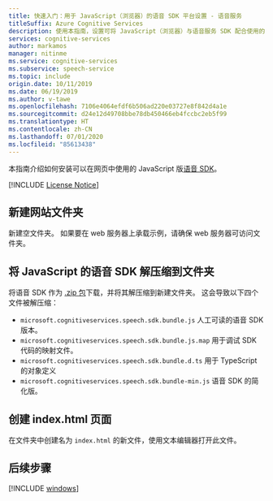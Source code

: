 ```yaml
---
title: 快速入门：用于 JavaScript（浏览器）的语音 SDK 平台设置 - 语音服务
titleSuffix: Azure Cognitive Services
description: 使用本指南，设置可将 JavaScript（浏览器）与语音服务 SDK 配合使用的平台。
services: cognitive-services
author: markamos
manager: nitinme
ms.service: cognitive-services
ms.subservice: speech-service
ms.topic: include
origin.date: 10/11/2019
ms.date: 06/19/2019
ms.author: v-tawe
ms.openlocfilehash: 7106e4064efdf6b506ad220e03727e8f842d4a1e
ms.sourcegitcommit: d24e12d49708bbe78db450466eb4fccbc2eb5f99
ms.translationtype: HT
ms.contentlocale: zh-CN
ms.lasthandoff: 07/01/2020
ms.locfileid: "85613438"
---
```

本指南介绍如何安装可以在网页中使用的 JavaScript 版[语音 SDK](~/articles/cognitive-services/speech-service/speech-sdk.md)。

[!INCLUDE [License Notice](~/includes/cognitive-services-speech-service-license-notice.md)]

## <a name="create-a-new-website-folder"></a>新建网站文件夹

新建空文件夹。 如果要在 web 服务器上承载示例，请确保 web 服务器可访问文件夹。

## <a name="unpack-the-speech-sdk-for-javascript-into-that-folder"></a>将 JavaScript 的语音 SDK 解压缩到文件夹

将语音 SDK 作为 [.zip 包](https://aka.ms/csspeech/jsbrowserpackage)下载，并将其解压缩到新建文件夹。 这会导致以下四个文件被解压缩：
* `microsoft.cognitiveservices.speech.sdk.bundle.js` 人工可读的语音 SDK 版本。
* `microsoft.cognitiveservices.speech.sdk.bundle.js.map` 用于调试 SDK 代码的映射文件。
* `microsoft.cognitiveservices.speech.sdk.bundle.d.ts` 用于 TypeScript 的对象定义
* `microsoft.cognitiveservices.speech.sdk.bundle-min.js` 语音 SDK 的简化版。

## <a name="create-an-indexhtml-page"></a>创建 index.html 页面

在文件夹中创建名为 `index.html` 的新文件，使用文本编辑器打开此文件。

## <a name="next-steps"></a>后续步骤

[!INCLUDE [windows](../quickstart-list.md)]
